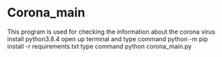 # Corona_main
This program is used for checking the information about the corona virus
install python3.8.4
open up terminal and type command python -m pip install -r requirements.txt
type command python corona_main.py
